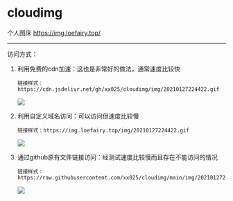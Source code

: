# cloudimg
个人图床
https://img.loefairy.top/

---


访问方式：

1. 利用免费的cdn加速：这也是非常好的做法，通常速度比较快  

   ```
   链接样式：https://cdn.jsdelivr.net/gh/xx025/cloudimg/img/20210127224422.gif
   ```

   ![](https://cdn.jsdelivr.net/gh/xx025/cloudimg/img/20210127224422.gif) 

2. 利用自定义域名访问：可以访问但速度比较慢  

   ```
   链接样式：https://img.loefairy.top/img/20210127224422.gif
   ```

   ![](https://img.loefairy.top/img/20210127224422.gif)

   

3. 通过github原有文件链接访问：经测试速度比较慢而且存在不能访问的情况

   ```
   链接样式：https://raw.githubusercontent.com/xx025/cloudimg/main/img/20210127224422.gif 
   ```

   ![](https://raw.githubusercontent.com/xx025/cloudimg/main/img/20210127224422.gif )


